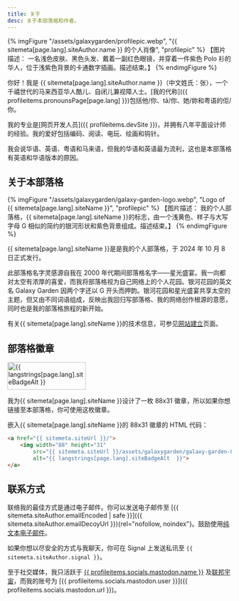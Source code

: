```yaml
---
title: 关于
desc: 关于本部落格和作者。
---
```

{% imgFigure "/assets/galaxygarden/profilepic.webp", "{{ sitemeta[page.lang].siteAuthor.name }} 的个人肖像", "profilepic" %}
【图片描述： 一名浅色皮肤、黑色头发、戴着一副红色眼镜，并穿着一件紫色 Polo 衫的华人，位于浅紫色背景的卡通数字插画。描述结束。】
{% endimgFigure %}

你好！我是 {{ sitemeta[page.lang].siteAuthor.name }}（中文姓氏：张），一个千禧世代的马来西亚华人酷儿、自闭儿兼视障人士。[我的代称]({{ profileitems.pronounsPage[page.lang] }})包括他/你、tā/你、她/妳和粤语的佢/你。

我的专业是[网页开发人员]({{ profileitems.devSite }})，并拥有八年平面设计师的经验。我的爱好包括编码、阅读、电玩、绘画和钩针。

我会说华语、英语、粤语和马来语，但我的华语和英语最为流利，这也是本部落格有英语和华语版本的原因。

## 关于本部落格

{% imgFigure "/assets/galaxygarden/galaxy-garden-logo.webp", "Logo of {{ sitemeta[page.lang].siteName }}", "profilepic" %}
【图片描述： 我的个人部落格，{{ sitemeta[page.lang].siteName }}的标志，由一个浅黄色、样子与大写字母 G 相似的简约的银河形状和紫色背景组成。描述结束。】
{% endimgFigure %}

{{ sitemeta[page.lang].siteName }}是是我的个人部落格，于 2024 年 10 月 8 日正式发行。

此部落格名字灵感源自我在 2000 年代期间部落格名字——星光盛宴。我一向都对太空有浓厚的喜爱，而我将部落格视为自己网络上的个人花园。银河花园的英文名 Galaxy Garden 因两个字还以 G 开头而押韵。银河花园和星光盛宴共享太空的主题，但又由不同词语组成，反映出我回归写部落格、我的网络创作根源的意愿，同时也是我的部落格旅程的新开始。

有关{{ sitemeta[page.lang].siteName }}的技术信息，可参见[网站建立](colophon.md)页面。

## 部落格徽章

<div class="grid-center">
    <img src="/assets/galaxygarden/galaxy-garden-88x31.svg" alt="{{ langstrings[page.lang].siteBadgeAlt  }}" width="176" height="62" loading="lazy">
</div>

我为{{ sitemeta[page.lang].siteName }}设计了一枚 88x31 徽章，所以如果你想链接至本部落格，你可使用这枚徽章。

嵌入{{ sitemeta[page.lang].siteName }}的 88x31 徽章的 HTML 代码：

```html
<a href="{{ sitemeta.siteUrl }}/">
    <img width="88" height="31"
        src="{{ sitemeta.siteUrl }}/assets/galaxygarden/galaxy-garden-88x31.svg"
        alt="{{ langstrings[page.lang].siteBadgeAlt  }}">
</a>
```

## 联系方式

联络我的最佳方式是通过电子邮件。你可以发送电子邮件至 [{{ sitemeta.siteAuthor.emailEncoded | safe }}]({{ sitemeta.siteAuthor.emailDecoyUrl }}){rel="nofollow, noindex"}。鼓励使用[纯文本电子邮件](https://useplaintext.email/)。

如果你想以尽安全的方式与我聊天，你可在 Signal 上发送私讯至 `{{ sitemeta.siteAuthor.signal }}`。

至于社交媒体，我只活跃于 [{{ profileitems.socials.mastodon.name }}](https://zh.wikipedia.org/wiki/Mastodon) 及[联邦宇宙](https://zh.wikipedia.org/wiki/%E8%81%94%E9%82%A6%E5%AE%87%E5%AE%99)，而我的账号为 [{{ profileitems.socials.mastodon.user }}]({{ profileitems.socials.mastodon.url }})。